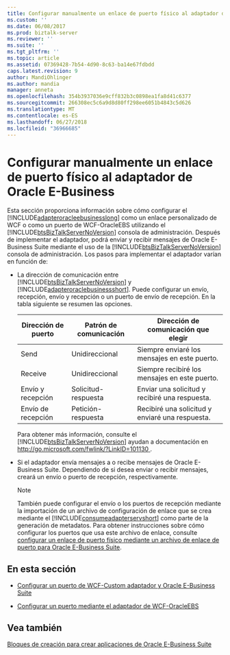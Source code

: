 ```yaml
---
title: Configurar manualmente un enlace de puerto físico al adaptador de Oracle E-Business | Microsoft Docs
ms.custom: ''
ms.date: 06/08/2017
ms.prod: biztalk-server
ms.reviewer: ''
ms.suite: ''
ms.tgt_pltfrm: ''
ms.topic: article
ms.assetid: 07369428-7b54-4d90-8c63-ba14e67fdbdd
caps.latest.revision: 9
author: MandiOhlinger
ms.author: mandia
manager: anneta
ms.openlocfilehash: 354b3937036e9cff832b3c0898ea1fa8d41c6377
ms.sourcegitcommit: 266308ec5c6a9d8d80ff298ee6051b4843c5d626
ms.translationtype: MT
ms.contentlocale: es-ES
ms.lasthandoff: 06/27/2018
ms.locfileid: "36966685"
---
```

# <a name="manually-configure-a-physical-port-binding-to-the-oracle-e-business-adapter"></a>Configurar manualmente un enlace de puerto físico al adaptador de Oracle E-Business
Esta sección proporciona información sobre cómo configurar el [!INCLUDE[adapteroracleebusinesslong](../../includes/adapteroracleebusinesslong-md.md)] como un enlace personalizado de WCF o como un puerto de WCF-OracleEBS utilizando el [!INCLUDE[btsBizTalkServerNoVersion](../../includes/btsbiztalkservernoversion-md.md)] consola de administración. Después de implementar el adaptador, podrá enviar y recibir mensajes de Oracle E-Business Suite mediante el uso de la [!INCLUDE[btsBizTalkServerNoVersion](../../includes/btsbiztalkservernoversion-md.md)] consola de administración. Los pasos para implementar el adaptador varían en función de:  
  
- La dirección de comunicación entre [!INCLUDE[btsBizTalkServerNoVersion](../../includes/btsbiztalkservernoversion-md.md)] y [!INCLUDE[adapteroraclebusinessshort](../../includes/adapteroraclebusinessshort-md.md)]. Puede configurar un envío, recepción, envío y recepción o un puerto de envío de recepción. En la tabla siguiente se resumen las opciones.  
  
  |Dirección de puerto|Patrón de comunicación|Dirección de comunicación que elegir|  
  |--------------------|---------------------------|-----------------------------------------------|  
  |Send|Unidireccional|Siempre enviaré los mensajes en este puerto.|  
  |Receive|Unidireccional|Siempre recibiré los mensajes en este puerto.|  
  |Envío y recepción|Solicitud-respuesta|Enviar una solicitud y recibiré una respuesta.|  
  |Envío de recepción|Petición-respuesta|Recibiré una solicitud y enviaré una respuesta.|  
  
   Para obtener más información, consulte el [!INCLUDE[btsBizTalkServerNoVersion](../../includes/btsbiztalkservernoversion-md.md)] ayudan a documentación en [ http://go.microsoft.com/fwlink/?LinkID=101130 ](http://go.microsoft.com/fwlink/?LinkID=101130).  
  
- Si el adaptador envía mensajes a o recibe mensajes de Oracle E-Business Suite. Dependiendo de si desea enviar o recibir mensajes, creará un envío o puerto de recepción, respectivamente.  
  
  > [!NOTE]
  >  También puede configurar el envío o los puertos de recepción mediante la importación de un archivo de configuración de enlace que se crea mediante el [!INCLUDE[consumeadapterservshort](../../includes/consumeadapterservshort-md.md)] como parte de la generación de metadatos. Para obtener instrucciones sobre cómo configurar los puertos que usa este archivo de enlace, consulte [configurar un enlace de puerto físico mediante un archivo de enlace de puerto para Oracle E-Business Suite](../../adapters-and-accelerators/adapter-oracle-ebs/configure-a-physical-port-binding-using-a-port-binding-file-to-oracle-ebs.md).  
  
## <a name="in-this-section"></a>En esta sección  
  
-   [Configurar un puerto de WCF-Custom adaptador y Oracle E-Business Suite](../../adapters-and-accelerators/adapter-oracle-ebs/configure-a-port-using-the-wcf-custom-adapter-and-oracle-e-business-suite.md)  
  
-   [Configurar un puerto mediante el adaptador de WCF-OracleEBS](../../adapters-and-accelerators/adapter-oracle-ebs/configure-a-port-using-the-wcf-oracleebs-adapter.md)  
  
## <a name="see-also"></a>Vea también  
 [Bloques de creación para crear aplicaciones de Oracle E-Business Suite](../../adapters-and-accelerators/adapter-oracle-ebs/building-blocks-to-create-oracle-e-business-suite-applications.md)